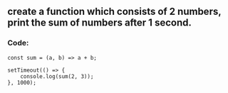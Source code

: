## create a function which consists of 2 numbers, print the sum of numbers after 1 second.

### Code:

```
const sum = (a, b) => a + b;

setTimeout(() => {
    console.log(sum(2, 3));
}, 1000);
```

